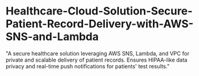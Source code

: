 # Healthcare-Cloud-Solution-Secure-Patient-Record-Delivery-with-AWS-SNS-and-Lambda
"A secure healthcare solution leveraging AWS SNS, Lambda, and VPC for private and scalable delivery of patient records. Ensures HIPAA-like data privacy and real-time push notifications for patients' test results."
